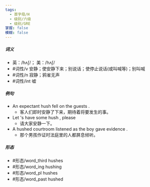 ```yaml
---
tags:
  - 首字母/H
  - 级别/六级
  - 级别/GRE
掌握: false
模糊: false
---
```

##### 词义
- 英：/hʌʃ/； 美：/hʌʃ/
- #词性/v  安静；使安静下来；别说话；使停止说话(或叫喊等)；别叫喊
- #词性/n  寂静；鸦雀无声
- #词性/int  嘘
##### 例句
- An expectant hush fell on the guests .
	- 客人们即时安静了下来，期待着将要发生的事。
- Let 's have some hush , please
	- 请大家安静一下。
- A hushed courtroom listened as the boy gave evidence .
	- 那个男孩作证时法庭里的人都屏息倾听。
##### 形态
- #形态/word_third hushes
- #形态/word_ing hushing
- #形态/word_pl hushes
- #形态/word_past hushed

